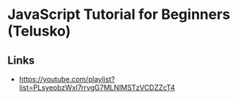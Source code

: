 # JavaScript Tutorial for Beginners (Telusko)

## Links

-   https://youtube.com/playlist?list=PLsyeobzWxl7rrvgG7MLNIMSTzVCDZZcT4
